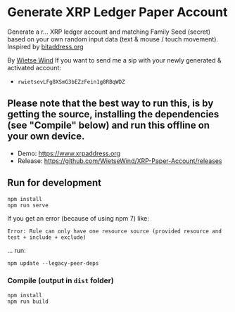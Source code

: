 # Generate XRP Ledger Paper Account

Generate a r... XRP ledger account and matching Family Seed (secret) based on your own random input data (text & mouse / touch movement).
Inspired by [bitaddress.org](https://bitaddress.org)

By [Wietse Wind](https://wietse.com)
If you want to send me a sip with your newly generated & activated account:
  - `rwietsevLFg8XSmG3bEZzFein1g8RBqWDZ`

## Please note that the best way to run this, is by getting the source, installing the dependencies (see "Compile" below) and run this offline on your own device.

- Demo: https://www.xrpaddress.org
- Release: https://github.com/WietseWind/XRP-Paper-Account/releases

## Run for development
```
npm install
npm run serve
```

If you get an error (because of using npm 7) like:

```
Error: Rule can only have one resource source (provided resource and test + include + exclude)
```

... run:

```
npm update --legacy-peer-deps
```

### Compile (output in `dist` folder)
```
npm install
npm run build
```
